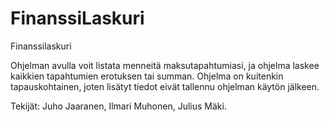 # FinanssiLaskuri

Finanssilaskuri

Ohjelman avulla voit listata menneitä maksutapahtumiasi, ja ohjelma laskee kaikkien tapahtumien erotuksen tai summan. Ohjelma on kuitenkin tapauskohtainen, joten lisätyt tiedot eivät tallennu ohjelman käytön jälkeen.

Tekijät: Juho Jaaranen, Ilmari Muhonen, Julius Mäki.